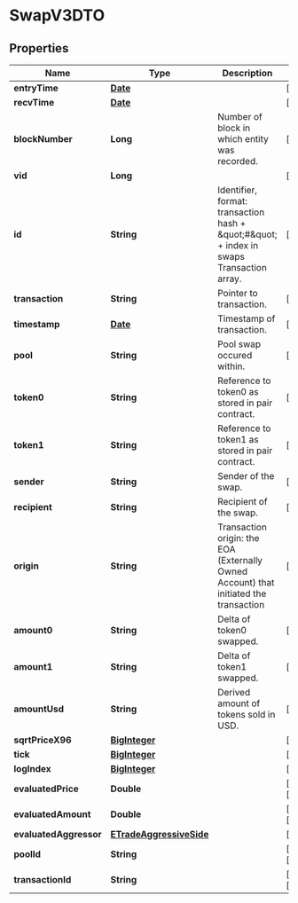 

# SwapV3DTO

## Properties

Name | Type | Description | Notes
------------ | ------------- | ------------- | -------------
**entryTime** | [**Date**](Date.md) |  |  [optional]
**recvTime** | [**Date**](Date.md) |  |  [optional]
**blockNumber** | **Long** | Number of block in which entity was recorded. |  [optional]
**vid** | **Long** |  |  [optional]
**id** | **String** | Identifier, format: transaction hash + \&quot;#\&quot; + index in swaps Transaction array. |  [optional]
**transaction** | **String** | Pointer to transaction. |  [optional]
**timestamp** | [**Date**](Date.md) | Timestamp of transaction. |  [optional]
**pool** | **String** | Pool swap occured within. |  [optional]
**token0** | **String** | Reference to token0 as stored in pair contract. |  [optional]
**token1** | **String** | Reference to token1 as stored in pair contract. |  [optional]
**sender** | **String** | Sender of the swap. |  [optional]
**recipient** | **String** | Recipient of the swap. |  [optional]
**origin** | **String** | Transaction origin: the EOA (Externally Owned Account) that initiated the transaction |  [optional]
**amount0** | **String** | Delta of token0 swapped. |  [optional]
**amount1** | **String** | Delta of token1 swapped. |  [optional]
**amountUsd** | **String** | Derived amount of tokens sold in USD. |  [optional]
**sqrtPriceX96** | [**BigInteger**](BigInteger.md) |  |  [optional]
**tick** | [**BigInteger**](BigInteger.md) |  |  [optional]
**logIndex** | [**BigInteger**](BigInteger.md) |  |  [optional]
**evaluatedPrice** | **Double** |  |  [optional] [readonly]
**evaluatedAmount** | **Double** |  |  [optional] [readonly]
**evaluatedAggressor** | [**ETradeAggressiveSide**](ETradeAggressiveSide.md) |  |  [optional]
**poolId** | **String** |  |  [optional] [readonly]
**transactionId** | **String** |  |  [optional] [readonly]




